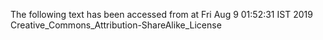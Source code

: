 The following text has been accessed from at Fri Aug 9 01:52:31 IST 2019
Creative_Commons_Attribution-ShareAlike_License
